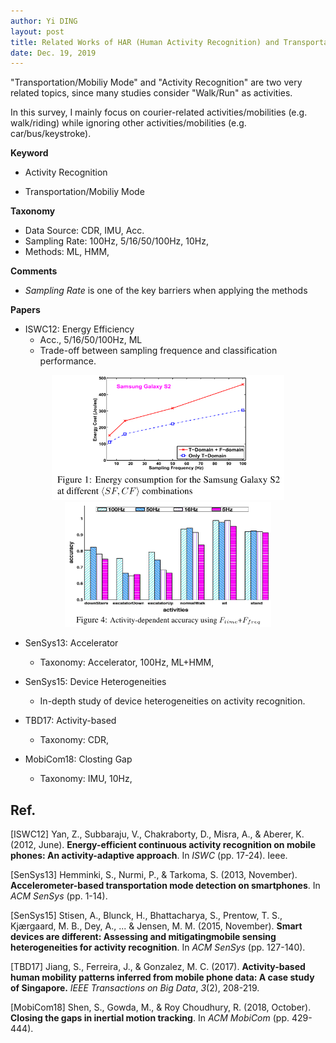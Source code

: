 ```yaml
---
author: Yi DING
layout: post
title: Related Works of HAR (Human Activity Recognition) and Transportation Mode
date: Dec. 19, 2019
---
```




"Transportation/Mobiliy Mode" and "Activity Recognition" are two very related topics, since many studies consider "Walk/Run" as activities.

In this survey, I mainly focus on courier-related activities/mobilities (e.g. walk/riding) while ignoring other activities/mobilities (e.g. car/bus/keystroke).



**Keyword**

* Activity Recognition

* Transportation/Mobiliy Mode


**Taxonomy**

* Data Source: CDR, IMU, Acc.
* Sampling Rate: 100Hz, 5/16/50/100Hz, 10Hz, 
* Methods: ML, HMM, 

**Comments**

* *Sampling Rate* is one of the key barriers when applying the methods

**Papers**

* ISWC12: Energy Efficiency
  * Acc., 5/16/50/100Hz, ML
  * Trade-off between sampling frequence and classification performance.
<p align = "center">
<img src="figures/SamplingRateEnergyTradeoff_ISWC12.png"  alt="Context aware navigation" height="200">
  <img src="figures/DifferentSamplingRatePeformance_ISWC12.png"  alt="Context aware navigation" height="200">
</p>

* SenSys13: Accelerator
  * Taxonomy: Accelerator, 100Hz, ML+HMM, 

* SenSys15: Device Heterogeneities
  * In-depth study of device heterogeneities on activity recognition.

* TBD17: Activity-based
  * Taxonomy: CDR, 

* MobiCom18: Closting Gap
  * Taxonomy: IMU, 10Hz, 

##  Ref.

[ISWC12] Yan, Z., Subbaraju, V., Chakraborty, D., Misra, A., & Aberer, K. (2012, June). **Energy-efficient continuous activity recognition on mobile phones: An activity-adaptive approach**. In *ISWC* (pp. 17-24). Ieee.

[SenSys13] Hemminki, S., Nurmi, P., & Tarkoma, S. (2013, November). **Accelerometer-based transportation mode detection on smartphones**. In *ACM SenSys* (pp. 1-14).

[SenSys15] Stisen, A., Blunck, H., Bhattacharya, S., Prentow, T. S., Kjærgaard, M. B., Dey, A., ... & Jensen, M. M. (2015, November). **Smart devices are different: Assessing and mitigatingmobile sensing heterogeneities for activity recognition**. In *ACM SenSys* (pp. 127-140).

[TBD17] Jiang, S., Ferreira, J., & Gonzalez, M. C. (2017). **Activity-based human mobility patterns inferred from mobile phone data: A case study of Singapore.** *IEEE Transactions on Big Data*, *3*(2), 208-219.

[MobiCom18] Shen, S., Gowda, M., & Roy Choudhury, R. (2018, October). **Closing the gaps in inertial motion tracking**. In *ACM MobiCom* (pp. 429-444).